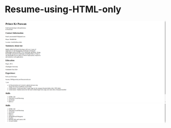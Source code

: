 # Resume-using-HTML-only


![Completed Website](./Screenshot%20from%202023-05-24%2012-04-18.png)
![Completed Website](./Screenshot%20from%202023-05-24%2012-04-32.png)